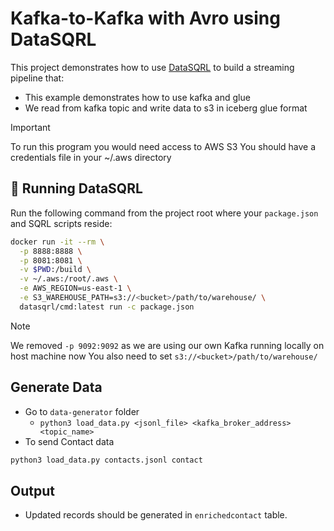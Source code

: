 # Kafka-to-Kafka with Avro using DataSQRL

This project demonstrates how to use [DataSQRL](https://datasqrl.com) to build a streaming pipeline that:

- This example demonstrates how to use kafka and glue 
- We read from kafka topic and write data to s3 in iceberg glue format

> [!IMPORTANT]
> To run this program you would need access to AWS S3
> You should have a credentials file in your ~/.aws directory

## 🐳 Running DataSQRL

Run the following command from the project root where your `package.json` and SQRL scripts reside:
```bash
docker run -it --rm \
  -p 8888:8888 \
  -p 8081:8081 \
  -v $PWD:/build \
  -v ~/.aws:/root/.aws \
  -e AWS_REGION=us-east-1 \
  -e S3_WAREHOUSE_PATH=s3://<bucket>/path/to/warehouse/ \
  datasqrl/cmd:latest run -c package.json
```
> [!NOTE]
> We removed `-p 9092:9092` as we are using our own Kafka running locally on host machine now
> You also need to set `s3://<bucket>/path/to/warehouse/`

## Generate Data

* Go to `data-generator` folder
  * `python3 load_data.py <jsonl_file> <kafka_broker_address> <topic_name>`
* To send Contact data
```bash
python3 load_data.py contacts.jsonl contact
```

## Output

* Updated records should be generated in `enrichedcontact` table.
